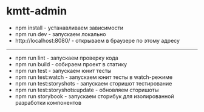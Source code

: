 # kmtt-admin

- npm install - устанавливаем зависимости
- npm run dev - запускаем локально
- http://localhost:8080/ - открываем в браузере по этому адресу
---
- npm run lint - запускаем проверку кода
- npm run build - собираем проект в статику
- npm run test - запускаем юнит тесты
- npm run test:watch - запускаем юнит тесты в watch-режиме
- npm run test:storyshots - запускаем сторишот тестирование
- npm run test:storyshots:update - обновляем сторишоты
- npm run storybook - запускаем сторибук для изолированной разработки компонентов
